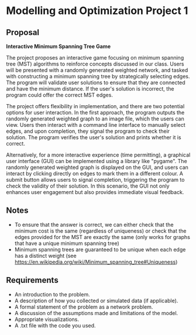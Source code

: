# Modelling and Optimization Project 1

## Proposal

**Interactive Minimum Spanning Tree Game**

The project proposes an interactive game focusing on minimum spanning tree (MST) algorithms to reinforce concepts discussed in our class. Users will be presented with a randomly generated weighted network, and tasked with constructing a minimum spanning  tree by strategically selecting edges. The program will validate user solutions to ensure that they are connected and have the minimum distance. If the user's solution is incorrect, the program could offer the correct MST edges.

The project offers flexibility in implementation, and there are two potential options for user interaction. In the first approach, the program outputs the randomly generated weighted graph to an image file, which the users can view. Users then interact with a command line interface to manually select edges, and upon completion, they signal the program to check their solution. The program verifies the user's solution and prints whether it is correct.

Alternatively, for a more interactive experience (time permitting), a graphical user interface (GUI) can be implemented using a library like "pygame". The randomly generated weighted graph is displayed on the GUI, and users can interact by clicking directly on edges to mark them in a different colour. A submit button allows users to signal completion, triggering the program to check the validity of their solution. In this scenario, the GUI not only enhances user engagement but also provides immediate visual feedback.

## Notes

- To ensure that the answer is correct, we can either check that the minimum cost is the same (regardless of uniqueness) or check that the edges provided for the MST are exactly the same (only works for graphs that have a unique minimum spanning tree)
- Minimum spanning trees are guaranteed to be unique when each edge has a distinct weight (see https://en.wikipedia.org/wiki/Minimum_spanning_tree#Uniqueness)

## Requirements

- An introduction to the problem.
- A description of how you collected or simulated data (if applicable).
- A formal statement of the problem as a network problem.
- A discussion of the assumptions made and limitations of the model.
- Appropriate visualizations.
- A .txt file with the code you used.
